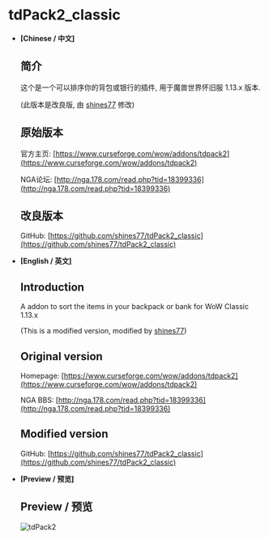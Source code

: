 # tdPack2_classic

* **[Chinese / 中文]**

	## 简介

	这个是一个可以排序你的背包或银行的插件, 用于魔兽世界怀旧服 1.13.x 版本.

	(此版本是改良版, 由 [shines77](https://github.com/shines77/) 修改)

	## 原始版本

	官方主页: [https://www.curseforge.com/wow/addons/tdpack2](https://www.curseforge.com/wow/addons/tdpack2)

	NGA论坛: [http://nga.178.com/read.php?tid=18399336](http://nga.178.com/read.php?tid=18399336)

	## 改良版本

	GitHub: [https://github.com/shines77/tdPack2_classic](https://github.com/shines77/tdPack2_classic)

* **[English / 英文]**

	## Introduction

	A addon to sort the items in your backpack or bank for WoW Classic 1.13.x

	(This is a modified version, modified by [shines77](https://github.com/shines77/))

	## Original version

	Homepage: [https://www.curseforge.com/wow/addons/tdpack2](https://www.curseforge.com/wow/addons/tdpack2)

	NGA BBS: [http://nga.178.com/read.php?tid=18399336](http://nga.178.com/read.php?tid=18399336)

	## Modified version

	GitHub: [https://github.com/shines77/tdPack2_classic](https://github.com/shines77/tdPack2_classic)

* **[Preview / 预览]**

	## Preview / 预览

	![tdPack2](https://github.com/shines77/tdPack2_classic/raw/master/tdPack2.gif)
